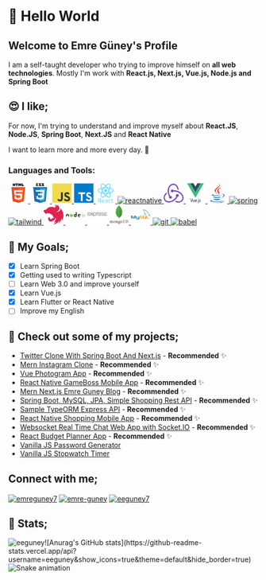 # 👋 Hello World

## Welcome to Emre Güney's Profile

I am a self-taught developer who trying to improve himself on <strong>all web technologies</strong>. Mostly I'm work with <strong>React.js, Next.js, Vue.js, Node.js and Spring Boot</strong> 

## 😍 I like;

For now, I'm trying to understand and improve myself about <strong>React.JS</strong>, <strong>Node.JS</strong>, <strong>Spring Boot</strong>, <strong>Next.JS</strong> and <strong>React Native</strong>

I want to learn more and more every day. 🤘

<h3 align="left">Languages and Tools:</h3>
<p align="left">
<a href="https://www.w3.org/html/" target="_blank" rel="noreferrer"><img src="https://raw.githubusercontent.com/devicons/devicon/master/icons/html5/html5-original-wordmark.svg" alt="html5" width="40" height="40" /> </a> 
<a href="https://www.w3schools.com/css/" target="_blank" rel="noreferrer"> <img src="https://raw.githubusercontent.com/devicons/devicon/master/icons/css3/css3-original-wordmark.svg" alt="css3" width="40" height="40" /> </a>
<a href="https://developer.mozilla.org/en-US/docs/Web/JavaScript" target="_blank" rel="noreferrer"> <img src="https://raw.githubusercontent.com/devicons/devicon/master/icons/javascript/javascript-original.svg" alt="javascript" width="40" height="40" /> </a>
<a href="https://www.typescriptlang.org/" target="_blank" rel="noreferrer"> <img src="https://raw.githubusercontent.com/devicons/devicon/master/icons/typescript/typescript-original.svg" alt="typescript" width="40" height="40" /> </a>
<a href="https://reactjs.org/" target="_blank" rel="noreferrer">
<img src="https://raw.githubusercontent.com/devicons/devicon/master/icons/react/react-original-wordmark.svg" alt="react" width="40" height="40" /> </a>
<a href="https://reactnative.dev/" target="_blank" rel="noreferrer"> <img src="https://reactnative.dev/img/header_logo.svg" alt="reactnative" width="40" height="40" /> </a> 
<a href="https://redux.js.org" target="_blank" rel="noreferrer"> <img src="https://raw.githubusercontent.com/devicons/devicon/master/icons/redux/redux-original.svg" alt="redux"width="40" height="40" /> </a>
<a href="https://vuejs.org/" target="_blank" rel="noreferrer"> <img src="https://raw.githubusercontent.com/devicons/devicon/master/icons/vuejs/vuejs-original-wordmark.svg" alt="vuejs" width="40" height="40" /> </a>
<a href="https://www.java.com" target="_blank" rel="noreferrer">
<img src="https://raw.githubusercontent.com/devicons/devicon/master/icons/java/java-original.svg" alt="java" width="40" height="40" /> </a>
<a href="https://spring.io/" target="_blank" rel="noreferrer"> <img src="https://www.vectorlogo.zone/logos/springio/springio-icon.svg" alt="spring" width="40" height="40" />
</a> 
<a href="https://tailwindcss.com/" target="_blank" rel="noreferrer"> <img src="https://www.vectorlogo.zone/logos/tailwindcss/tailwindcss-icon.svg" alt="tailwind" width="40" height="40" /> </a>
<a href="https://nestjs.com/" target="_blank" rel="noreferrer">
 <img src="https://raw.githubusercontent.com/devicons/devicon/master/icons/nestjs/nestjs-plain.svg" alt="nestjs"width="40" height="40" /> </a> 
 <a href="https://nodejs.org" target="_blank" rel="noreferrer"> <img src="https://raw.githubusercontent.com/devicons/devicon/master/icons/nodejs/nodejs-original-wordmark.svg" alt="nodejs" width="40" height="40" /> </a>
<a href="https://expressjs.com" target="_blank" rel="noreferrer">
 <img src="https://raw.githubusercontent.com/devicons/devicon/master/icons/express/express-original-wordmark.svg" alt="express" width="40" height="40" /> </a>
<a href="https://www.mongodb.com/" target="_blank" rel="noreferrer"> <img src="https://raw.githubusercontent.com/devicons/devicon/master/icons/mongodb/mongodb-original-wordmark.svg" alt="mongodb" width="40" height="40" /> </a>
<a href="https://www.mysql.com/" target="_blank" rel="noreferrer"> <img src="https://raw.githubusercontent.com/devicons/devicon/master/icons/mysql/mysql-original-wordmark.svg" alt="mysql" width="40" height="40" /> </a>
<a href="https://git-scm.com/" target="_blank" rel="noreferrer"> <img
src="https://www.vectorlogo.zone/logos/git-scm/git-scm-icon.svg" alt="git" width="40" height="40" /> </a>
<a href="https://babeljs.io/" target="_blank" rel="noreferrer"> <img
src="https://www.vectorlogo.zone/logos/babeljs/babeljs-icon.svg" alt="babel" width="40" height="40" /> </a>
</p>

## :punch: My Goals;

- [x] Learn Spring Boot 
- [x] Getting used to writing Typescript
- [ ] Learn Web 3.0 and improve yourself
- [x] Learn Vue.js
- [x] Learn Flutter or React Native
- [ ] Improve my English

## 🧐 Check out some of my projects;

- [Twitter Clone With Spring Boot And Next.js](https://github.com/eeguney/twitter-clone-springboot-and-nextjs) - **Recommended** ✨
- [Mern Instagram Clone](https://github.com/eeguney/mern-instagram-clone) - **Recommended** ✨
- [Vue Photogram App](https://github.com/eeguney/vue-photogram-app) - **Recommended** ✨
- [React Native GameBoss Mobile App](https://github.com/eeguney/react-native-gameboss-app) - **Recommended** ✨
- [Mern Next.js Emre Guney Blog](https://github.com/eeguney/mern-next.js-emreguney-blog) - **Recommended** ✨
- [Spring Boot, MySQL, JPA, Simple Shopping Rest API](https://github.com/eeguney/spring-boot-shop-api) - **Recommended** ✨
- [Sample TypeORM Express API](https://github.com/eeguney?tab=repositories) - **Recommended** ✨
- [React Native Shopping Mobile App](https://github.com/eeguney/react-native-shopping-app) - **Recommended** ✨
- [Websocket Real Time Chat Web App with Socket.IO](https://github.com/eeguney/websocket-real-time-chat) - **Recommended** ✨
- [React Budget Planner App](https://github.com/eeguney/react-budget-planner-app) - **Recommended** ✨
- [Vanilla JS Password Generator](https://github.com/eeguney/vanilla-javascript-password-generator)
- [Vanilla JS Stopwatch Timer](https://github.com/eeguney/vanilla-js-stopwatch-timer)

## Connect with me;

<p align="left">
<a href="https://twitter.com/emreguney7" target="blank"><img align="center" src="https://raw.githubusercontent.com/rahuldkjain/github-profile-readme-generator/master/src/images/icons/Social/twitter.svg" alt="emreguney7" height="30" width="40" /></a>
<a href="https://linkedin.com/in/emre-guney" target="blank"><img align="center" src="https://raw.githubusercontent.com/rahuldkjain/github-profile-readme-generator/master/src/images/icons/Social/linked-in-alt.svg" alt="emre-guney" height="30" width="40" /></a>
<a href="https://instagram.com/eeguney7" target="blank"><img align="center" src="https://raw.githubusercontent.com/rahuldkjain/github-profile-readme-generator/master/src/images/icons/Social/instagram.svg" alt="eeguney7" height="30" width="40" /></a>
</p>

## 🧐 Stats;

<img align="left" src="https://github-readme-stats.vercel.app/api/top-langs?username=eeguney&show_icons=true&locale=en&layout=compact" alt="eeguney" />
![Anurag's GitHub stats](https://github-readme-stats.vercel.app/api?username=eeguney&show_icons=true&theme=default&hide_border=true)

<br clear="both">

<img src="https://raw.githubusercontent.com/maurodesouza/maurodesouza/blob/output/snake.svg" alt="Snake animation" />
